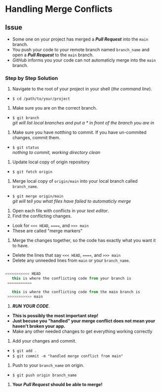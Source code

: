 # Handling Merge Conflicts

## Issue

- Some one on your project has merged a **_Pull Request_** into the `main` branch.
- You push your code to your remote branch named `branch_name` and open a **_Pull Request_** to the `main` branch.
- _GitHub_ informs you your code can not automaticly merge into the `main` branch.

### Step by Step Solution

1. Navigate to the root of your project in your shell (_the command line_).

- `$ cd /path/to/your/project`

1. Make sure you are on the correct branch.

- `$ git branch`  
  _git will list local branches and put a \* in front of the branch you are in_

1. Make sure you have notthing to commit. If you have un-commited changes, commit them.

- `$ git status`  
  _nothing to commit, working directory clean_

1. Update local copy of origin repository

- `$ git fetch origin`

1. Merge local copy of `origin/main` into your local branch called `branch_name`.

- `$ git merge origin/main`  
  _git will tell you what files have failed to automaticly merge_

1. Open each file with conflicts in your _text editor_.
1. Find the conflicting changes.

- Look for `<<< HEAD`, `====`, and `>>> main`
- These are called "merge markers"

1. Merge the changes together, so the code has exactly what you want it to have.

- Delete the lines that say `<<< HEAD`, `====`, and `>>> main`
- Delete any unneeded lines from `main` or your `branch_name`.

```javascript

<<<<<<<<<<< HEAD
   this is where the conflicting code from your branch is
 ===========

   this is where the conflicting code from the main branch is
 >>>>>>>>>>> main

```

1. **_RUN YOUR CODE_**.

- **This is possibly the most important step!**
- **Just becuse you "handled" your merge conflict does not mean your haven't broken your app.**
- Make any other needed changes to get everything working correctly

1. Add your changes and commit.

- `$ git add .`
- `$ git commit -m "handled merge conflict from main"`

1. Push to your `branch_name` on origin.

- `$ git push origin branch_name`

1. **Your _Pull Request_ should be able to merge!**
